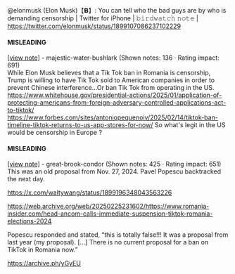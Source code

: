 @elonmusk (Elon Musk)【𝗕】: You can tell who the bad guys are by who is demanding censorship | Twitter for iPhone | 𝚋𝚒𝚛𝚍𝚠𝚊𝚝𝚌𝚑 𝚗𝚘𝚝𝚎 | https://twitter.com/elonmusk/status/1899107086237102229

#### MISLEADING

[[view note]](https://x.com/i/birdwatch/n/1899389860990886305) - majestic-water-bushlark (Shown notes: 136 · Rating impact: 691)\
While Elon Musk believes that a Tik Tok ban in Romania is censorship, Trump is willing to have Tik Tok sold to American companies in order to prevent Chinese interference...Or ban Tik Tok from operating in the US.
https://www.whitehouse.gov/presidential-actions/2025/01/application-of-protecting-americans-from-foreign-adversary-controlled-applications-act-to-tiktok/
https://www.forbes.com/sites/antoniopequenoiv/2025/02/14/tiktok-ban-timeline-tiktok-returns-to-us-app-stores-for-now/
So what's legit in the US would be censorship in Europe ?


#### MISLEADING

[[view note]](https://x.com/i/birdwatch/n/1899198593967251759) - great-brook-condor (Shown notes: 425 · Rating impact: 651)\
This was an old proposal from Nov. 27, 2024. Pavel Popescu backtracked the next day.

https://x.com/waltywang/status/1899196348043563226

https://web.archive.org/web/20250225231602/https://www.romania-insider.com/head-ancom-calls-immediate-suspension-tiktok-romania-elections-2024

Popescu responded and stated, “this is totally false!!! It was a proposal from last year (my proposal). […] There is no current proposal for a ban on TikTok in Romania now.”

https://archive.ph/yGyEU
